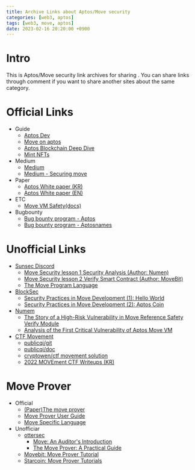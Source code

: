 ```yaml
---
title: Archive Links about Aptos/Move security
categories: [web3, aptos]
tags: [web3, move, aptos]
date: 2023-02-16 20:20:00 +0900
---
```

# Intro
This is Aptos/Move security link archives for sharing . You can share links through comment if you want to share another sites about the same category.<br>

# Official Links
- Guide
  - [Aptos Dev](https://aptos.dev/)
  - [Move on aptos](https://aptos.dev/guides/move-guides/move-on-aptos)
  - [Aptos Blockchain Deep Dive](https://aptos.dev/guides/basics-life-of-txn)
  - [Mint NFTs](https://aptos.dev/guides/move-guides/mint-nft-cli/)
- Medium
   - [Medium](https://medium.com/aptoslabs)
   - [Medium - Securing move](https://medium.com/aptoslabs/securing-move-f81099f5e08c)
- Paper
   - [Aptos White paper (KR)](https://aptos.dev/assets/files/whitepaper-korean-67e84101467803b96c4f481a1161ec45.pdf)
   - [Aptos White paper (EN)](https://aptos.dev/aptos-white-paper/aptos-white-paper-index)
- ETC
  - [Move VM Safety(docs)](https://docs.google.com/spreadsheets/u/0/d/1B0vRkM-UtZ2hICru6jwW08XmJUiP8-YuD1Z8HxVkfs4/htmlview)
- Bugbounty
  - [Bug bounty program - Aptos](https://github.com/aptos-labs/aptos-core/blob/main/SECURITY.md)
  - [Bug bounty program - Aptosnames](https://github.com/aptos-labs/aptos-names-contracts/blob/main/SECURITY.md)
   
# Unofficial Links
- [Sunsec Discord](https://t.co/RdCjzfw3E4)
  - [Move Security lesson 1 Security Analysis (Author: Numen)](https://defihacklabs.substack.com/p/move-security-lesson-1-security-analysis)
  - [Move Security lesson 2 Verify Smart Contract (Author: MoveBit)](https://defihacklabs.substack.com/p/move-security-lesson-2-verify-smart)
  - [The Move Program Language](https://docs.google.com/presentation/d/1Tb2iZD0xrQSlwXIJNL1djNYc0_p0szfB2STgURgHgls/mobilepresent?slide=id.g1b5d9d8abfa_0_281)
- [BlockSec](https://blocksecteam.medium.com/)
  - [Security Practices in Move Development (1): Hello World](https://blocksecteam.medium.com/security-practices-in-move-development-1-hello-world-42d0e44f3725)
  - [Security Practices in Move Development (2): Aptos Coin](https://blocksecteam.medium.com/security-practices-in-move-development-2-aptos-coin-abe7ab7509fb)
- [Numem](https://medium.com/@numencyberlabs)
  - [The Story of a High-Risk Vulnerability in Move Reference Safety Verify Module](https://medium.com/numen-cyber-labs/the-story-of-a-high-vulnerability-in-move-reference-safety-verify-module-2340f3d8c642)
  - [Analysis of the First Critical Vulnerability of Aptos Move VM](https://medium.com/numen-cyber-labs/analysis-of-the-first-critical-0-day-vulnerability-of-aptos-move-vm-8c1fd6c2b98e)
- [CTF Movement](https://ctfmovement.movebit.xyz)
  - [publicqi/git](https://github.com/publicqi/ctf_movement_writeup)
  - [publicqi/doc](https://publicki.top/zh-cn/posts/aptosctf/)
  - [cryptowen/ctf movement solution](https://gist.github.com/cryptowen/de38b9b1cc1915c1f3f21e652944296b)
  - [2022 MOVEment CTF Writeups (KR)](https://blackcon.github.io/posts/MOVEmentCTF-writeups-checkin/)

# Move Prover
- Official
  - [(Paper)The move prover](https://research.facebook.com/publications/the-move-prover/)
  - [Move Prover User Guide](https://github.com/move-language/move/blob/main/language/move-prover/doc/user/prover-guide.md)
  - [Move Specific Language](https://github.com/move-language/move/blob/main/language/move-prover/doc/user/spec-lang.md)
- Unofficiar
  - [ottersec](https://twitter.com/osec_io)
    - [Move: An Auditor's Introduction](https://osec.io/blog/tutorials/2022-09-06-move-introduction/)
    - [The Move Prover: A Practical Guide](https://osec.io/blog/tutorials/2022-09-16-move-prover/)
  - [Movebit: Move Prover Tutorial](https://blog.movebit.xyz/post/move-prover-tutorial-part-1.html)
  - [Starcoin: Move Prover Tutorials](https://cookbook.starcoin.org/docs/move/move-prover/mvp-tutorial/)
